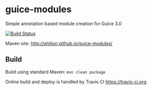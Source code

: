 

# guice-modules

Simple annotation based module creation for Guice 3.0

[![Build Status](https://travis-ci.org/philion/guice-modules.svg?branch=master)](https://travis-ci.org/philion/guice-modules)

Maven site: http://philion.github.io/guice-modules/

## Build

Build using standard Maven: `mvn clean package`

Online build and deploy is handled by Travis CI https://travis-ci.org.
